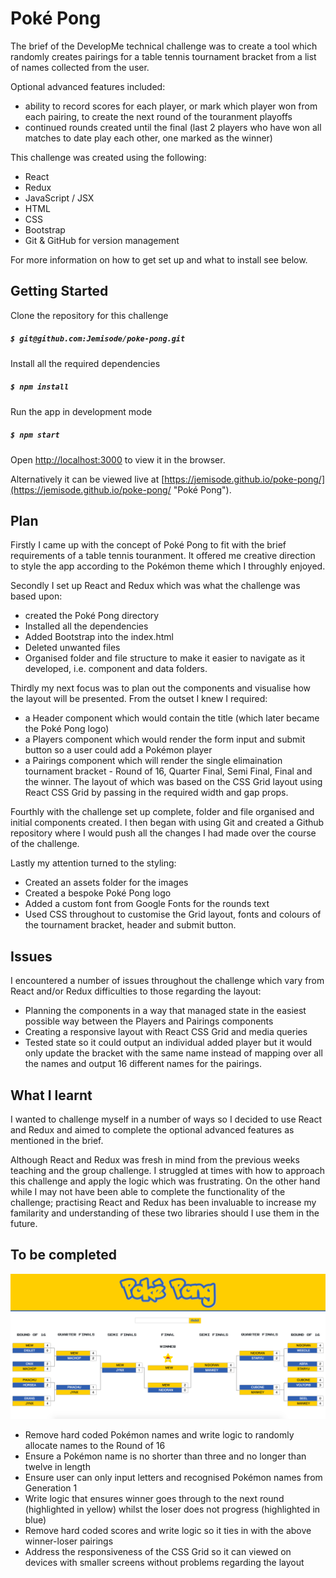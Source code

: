 # Poké Pong

The brief of the DevelopMe technical challenge was to create a tool which randomly creates pairings for a table tennis tournament bracket from a list of names collected from the user. 

Optional advanced features included:

* ability to record scores for each player, or mark which player won from each pairing, to create the next round of the touranment playoffs
* continued rounds created until the final (last 2 players who have won all matches to date play each other, one marked as the winner)

This challenge was created using the following:

* React
* Redux
* JavaScript / JSX
* HTML
* CSS
* Bootstrap
* Git & GitHub for version management

For more information on how to get set up and what to install see below. 

## Getting Started

Clone the repository for this challenge
##### `$ git@github.com:Jemisode/poke-pong.git`

Install all the required dependencies
##### `$ npm install`

Run the app in development mode
##### `$ npm start`<br>
Open [http://localhost:3000](http://localhost:3000) to view it in the browser. 

Alternatively it can be viewed live at [https://jemisode.github.io/poke-pong/](https://jemisode.github.io/poke-pong/ "Poké Pong").

## Plan

Firstly I came up with the concept of Poké Pong to fit with the brief requirements of a table tennis touranment. It offered me creative direction to style the app according to the Pokémon theme which I throughly enjoyed.

Secondly I set up React and Redux which was what the challenge was based upon: 

* created the Poké Pong directory 
* Installed all the dependencies
* Added Bootstrap into the index.html
* Deleted unwanted files
* Organised folder and file structure to make it easier to navigate as it developed, i.e. component and data folders.

Thirdly my next focus was to plan out the components and visualise how the layout will be presented. From the outset I knew I required:

* a Header component which would contain the title (which later became the Poké Pong logo)
* a Players component which would render the form input and submit button so a user could add a Pokémon player
* a Pairings component which will render the single elimaination tournament bracket - Round of 16, Quarter Final, Semi Final, Final and the winner. The layout of which was based on the CSS Grid layout using React CSS Grid by passing in the required width and gap props.

Fourthly with the challenge set up complete, folder and file organised and initial components created. I then began with using Git and created a Github repository where I would push all the changes I had made over the course of the challenge.

Lastly my attention turned to the styling:

* Created an assets folder for the images 
* Created a bespoke Poké Pong logo
* Added a custom font from Google Fonts for the rounds text 
* Used CSS throughout to customise the Grid layout, fonts and colours of the tournament bracket, header and submit button.

## Issues

I encountered a number of issues throughout the challenge which vary from React and/or Redux difficulties to those regarding the layout:

* Planning the components in a way that managed state in the easiest possible way between the Players and Pairings components
* Creating a responsive layout with React CSS Grid and media queries
* Tested state so it could output an individual added player but it would only update the bracket with the same name instead of mapping over all the names and output 16 different names for the pairings.

## What I learnt 

I wanted to challenge myself in a number of ways so I decided to use React and Redux and aimed to complete the optional advanced features as mentioned in the brief.
 
Although React and Redux was fresh in mind from the previous weeks teaching and the group challenge. I struggled at times with how to approach this challenge and apply the logic which was frustrating. On the other hand while I may not have been able to complete the functionality of the challenge; practising React and Redux has been invaluable to increase my familarity and understanding of these two libraries should I use them in the future.

## To be completed

![Poké Pong app](/src/assets/poke-pong.png "Poké Pong")

* Remove hard coded Pokémon names and write logic to randomly allocate names to the Round of 16
* Ensure a Pokémon name is no shorter than three and no longer than twelve in length 
* Ensure user can only input letters and recognised Pokémon names from Generation 1
* Write logic that ensures winner goes through to the next round (highlighted in yellow) whilst the loser does not progress (highlighted in blue)
* Remove hard coded scores and write logic so it ties in with the above winner-loser pairings
* Address the responsiveness of the CSS Grid so it can viewed on devices with smaller screens without problems regarding the layout

